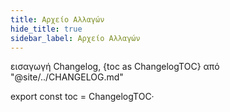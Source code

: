 ```yaml
---
title: Αρχείο Αλλαγών
hide_title: true
sidebar_label: Αρχείο Αλλαγών
---
```


εισαγωγή Changelog, {toc as ChangelogTOC} από "@site/../CHANGELOG.md"

<Changelog />

export const toc = ChangelogTOC·
